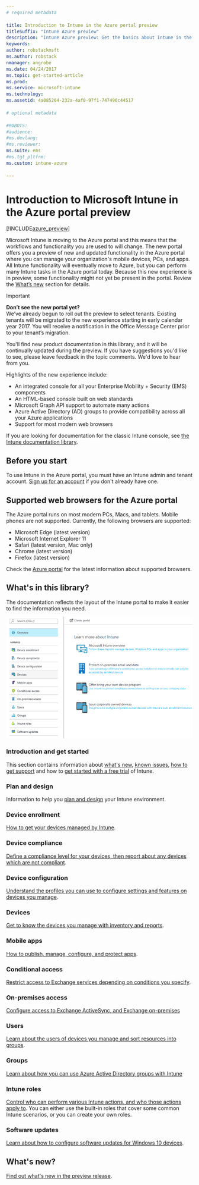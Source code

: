 ```yaml
---
# required metadata

title: Introduction to Intune in the Azure portal preview
titleSuffix: "Intune Azure preview"
description: "Intune Azure preview: Get the basics about Intune in the Azure portal preview, and how it can help you manage your devices."
keywords:
author: robstackmsft
ms.author: robstack
nmanager: angrobe
ms.date: 04/24/2017
ms.topic: get-started-article
ms.prod:
ms.service: microsoft-intune
ms.technology:
ms.assetid: 4a085264-232a-4af0-97f1-747496c44517

# optional metadata

#ROBOTS:
#audience:
#ms.devlang:
#ms.reviewer:
ms.suite: ems
#ms.tgt_pltfrm:
ms.custom: intune-azure

---
```



# Introduction to Microsoft Intune in the Azure portal preview


[!INCLUDE[azure_preview](./includes/azure_preview.md)]

Microsoft Intune is moving to the Azure portal and this means that the workflows and functionality you are used to will change.
The new portal offers you a preview of new and updated functionality in the Azure portal where you can manage your organization's mobile devices, PCs, and apps.
All Intune functionality will eventually move to Azure, but you can perform many Intune tasks in the Azure portal today. Because this new experience is in preview, some functionality might not yet be present in the portal. Review the [What’s new](#what's-new) section for details.

> [!IMPORTANT]
> **Don’t see the new portal yet?**<br>
> We’ve already begun to roll out the preview to select tenants. Existing tenants will be migrated to the new experience starting in early calendar year 2017. You will receive a notification in the Office Message Center prior to your tenant’s migration.


You'll find new product documentation in this library, and it will be continually updated during the preview. If you have suggestions you'd like to see, please leave feedback in the topic comments. We'd love to hear from you.

<!--- You can view the new Intune technical preview console in Azure at [portal.azure.com]. --->

Highlights of the new experience include:

- An integrated console for all your Enterprise Mobility + Security (EMS) components
- An HTML-based console built on web standards
- Microsoft Graph API support to automate many actions
- Azure Active Directory (AD) groups to provide compatibility across all your Azure applications
- Support for most modern web browsers

If you are looking for documentation for the classic Intune console, see [the Intune documentation library](https://docs.microsoft.com/intune/).

## Before you start

To use Intune in the Azure portal, you must have an Intune admin and tenant account. [Sign up for an account](https://portal.office.com/Signup/Signup.aspx?OfferId=40BE278A-DFD1-470a-9EF7-9F2596EA7FF9&dl=INTUNE_A&ali=1#0%20) if you don't already have one.

## Supported web browsers for the Azure portal

The Azure portal runs on most modern PCs, Macs, and tablets. Mobile phones are not supported.
Currently, the following browsers are supported:

- Microsoft Edge (latest version)
- Microsoft Internet Explorer 11
- Safari (latest version, Mac only)
- Chrome (latest version)
- Firefox (latest version)

Check the [Azure portal](https://docs.microsoft.com/azure/azure-preview-portal-supported-browsers-devices) for the latest information about supported browsers.

## What's in this library?

The documentation reflects the layout of the Intune portal to make it easier to find the information you need.

![Azure portal workloads](./media/azure-portal-workloads.png)

### Introduction and get started
This section contains information about [what's new](whats-new.md), [known issues](known-issues-in-the-intune-preview.md), [how to get support](how-to-get-support-for-microsoft-intune.md) and how to [get started with a free trial](sign-up-free-trial-microsoft-intune.md) of Intune.
### Plan and design
Information to help you [plan and design](/intune/plan-and-design/introduction) your Intune environment.
### Device enrollment
[How to get your devices managed by Intune](../enroll-devices/what-is.md).
### Device compliance
[Define a compliance level for your devices, then report about any devices which are not compliant](../set-device-compliance/what-is-device-compliance.md).
### Device configuration
[Understand the profiles you can use to configure settings and features on devices you manage](../configure-devices/what-are-device-profiles.md).
### Devices
[Get to know the devices you manage with inventory and reports](../manage-devices/what-is.md).
### Mobile apps
[How to publish, manage, configure, and protect apps](../manage-apps/what-is-app-management.md).
### Conditional access
[Restrict access to Exchange services depending on conditions you specify](../conditional-access/what-is-conditional-access.md).
### On-premises access
[Configure access to Exchange ActiveSync, and Exchange on-premises](/intune/deploy-use/mobile-device-management-with-exchange-activesync-and-microsoft-intune)
### Users
[Learn about the users of devices you manage and sort resources into groups](../manage-users/what-is.md).
### Groups
[Learn about how you can use Azure Active Directory groups with Intune](../manage-users/get-started-with-groups.md)
### Intune roles
[Control who can perform various Intune actions, and who those actions apply to](../access-control/role-based-access-control.md). You can either use the built-in roles that cover some common Intune scenarios, or you can create your own roles.
### Software updates
[Learn about how to configure software updates for Windows 10 devices](../configure-devices/how-to-configure-windows-update-for-business.md).



## What's new?

[Find out what's new in the preview release](whats-new.md).
